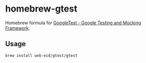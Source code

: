 # homebrew-gtest

Homebrew formula for [GoogleTest - Google Testing and Mocking Framework](https://github.com/google/googletest).

## Usage

    brew install web-eid/gtest/gtest
